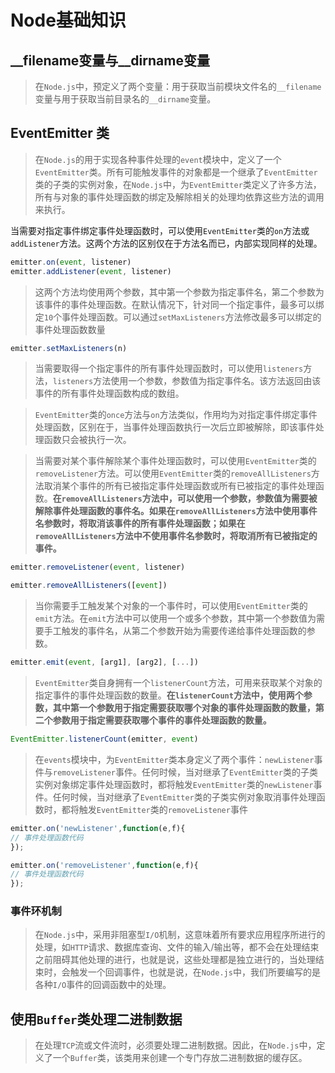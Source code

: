 # Node基础知识

## __filename变量与__dirname变量
> 在`Node.js`中，预定义了两个变量：用于获取当前模块文件名的`__filename`变量与用于获取当前目录名的`__dirname`变量。

## EventEmitter 类
> 在`Node.js`的用于实现各种事件处理的`event`模块中，定义了一个`EventEmitter`类。所有可能触发事件的对象都是一个继承了`EventEmitter`类的子类的实例对象，在`Node.js`中，为`EventEmitter`类定义了许多方法，所有与对象的事件处理函数的绑定及解除相关的处理均依靠这些方法的调用来执行。

当需要对指定事件绑定事件处理函数时，可以使用`EventEmitter`类的`on`方法或`addListener`方法。这两个方法的区别仅在于方法名而已，内部实现同样的处理。

```js
emitter.on(event, listener)
emitter.addListener(event, listener)
```
> 这两个方法均使用两个参数，其中第一个参数为指定事件名，第二个参数为该事件的事件处理函数。在默认情况下，针对同一个指定事件，最多可以绑定`10`个事件处理函数。可以通过`setMaxListeners`方法修改最多可以绑定的事件处理函数数量

```js
emitter.setMaxListeners(n)
```

> 当需要取得一个指定事件的所有事件处理函数时，可以使用`listeners`方法，`listeners`方法使用一个参数，参数值为指定事件名。该方法返回由该事件的所有事件处理函数构成的数组。

> `EventEmitter`类的`once`方法与`on`方法类似，作用均为对指定事件绑定事件处理函数，区别在于，当事件处理函数执行一次后立即被解除，即该事件处理函数只会被执行一次。

> 当需要对某个事件解除某个事件处理函数时，可以使用`EventEmitter`类的`removeListener`方法。可以使用`EventEmitter`类的`removeAllListeners`方法取消某个事件的所有已被指定事件处理函数或所有已被指定的事件处理函数。**在`removeAllListeners`方法中，可以使用一个参数，参数值为需要被解除事件处理函数的事件名。如果在`removeAllListeners`方法中使用事件名参数时，将取消该事件的所有事件处理函数；如果在`removeAllListeners`方法中不使用事件名参数时，将取消所有已被指定的事件。**
```js
emitter.removeListener(event, listener)

emitter.removeAllListeners([event])
```

> 当你需要手工触发某个对象的一个事件时，可以使用`EventEmitter`类的`emit`方法。在`emit`方法中可以使用一个或多个参数，其中第一个参数值为需要手工触发的事件名，从第二个参数开始为需要传递给事件处理函数的参数。

```js
emitter.emit(event, [arg1], [arg2], [...])
```

> `EventEmitter`类自身拥有一个`listenerCount`方法，可用来获取某个对象的指定事件的事件处理函数的数量。**在`listenerCount`方法中，使用两个参数，其中第一个参数用于指定需要获取哪个对象的事件处理函数的数量，第二个参数用于指定需要获取哪个事件的事件处理函数的数量。**

```js
EventEmitter.listenerCount(emitter, event)
```

> 在`events`模块中，为`EventEmitter`类本身定义了两个事件：`newListener`事件与`removeListener`事件。任何时候，当对继承了`EventEmitter`类的子类实例对象绑定事件处理函数时，都将触发`EventEmitter`类的`newListener`事件。任何时候，当对继承了`EventEmitter`类的子类实例对象取消事件处理函数时，都将触发`EventEmitter`类的`removeListener`事件

```js
emitter.on('newListener',function(e,f){
// 事件处理函数代码
});

emitter.on('removeListener',function(e,f){
// 事件处理函数代码
});
```

### 事件环机制
> 在`Node.js`中，采用非阻塞型`I/O`机制，这意味着所有要求应用程序所进行的处理，如`HTTP`请求、数据库查询、文件的输入/输出等，都不会在处理结束之前阻碍其他处理的进行，也就是说，这些处理都是独立进行的，当处理结束时，会触发一个回调事件，也就是说，在`Node.js`中，我们所要编写的是各种`I/O`事件的回调函数中的处理。

## 使用`Buffer`类处理二进制数据
> 在处理`TCP`流或文件流时，必须要处理二进制数据。因此，在`Node.js`中，定义了一个`Buffer`类，该类用来创建一个专门存放二进制数据的缓存区。
